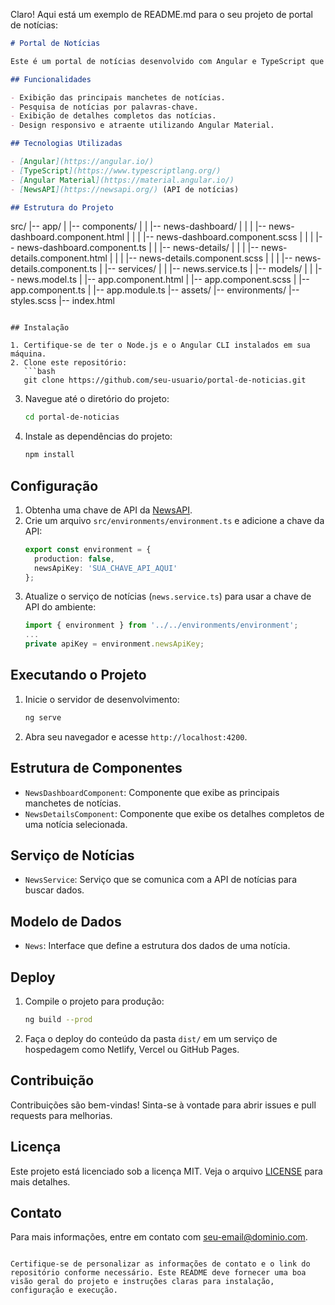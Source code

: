 Claro! Aqui está um exemplo de README.md para o seu projeto de portal de notícias:

```markdown
# Portal de Notícias

Este é um portal de notícias desenvolvido com Angular e TypeScript que exibe as principais manchetes de notícias de várias categorias. Os usuários podem pesquisar notícias por palavras-chave e visualizar detalhes completos das notícias.

## Funcionalidades

- Exibição das principais manchetes de notícias.
- Pesquisa de notícias por palavras-chave.
- Exibição de detalhes completos das notícias.
- Design responsivo e atraente utilizando Angular Material.

## Tecnologias Utilizadas

- [Angular](https://angular.io/)
- [TypeScript](https://www.typescriptlang.org/)
- [Angular Material](https://material.angular.io/)
- [NewsAPI](https://newsapi.org/) (API de notícias)

## Estrutura do Projeto

```
src/
|-- app/
|   |-- components/
|   |   |-- news-dashboard/
|   |   |   |-- news-dashboard.component.html
|   |   |   |-- news-dashboard.component.scss
|   |   |   |-- news-dashboard.component.ts
|   |   |-- news-details/
|   |   |   |-- news-details.component.html
|   |   |   |-- news-details.component.scss
|   |   |   |-- news-details.component.ts
|   |-- services/
|   |   |-- news.service.ts
|   |-- models/
|   |   |-- news.model.ts
|   |-- app.component.html
|   |-- app.component.scss
|   |-- app.component.ts
|   |-- app.module.ts
|-- assets/
|-- environments/
|-- styles.scss
|-- index.html
```

## Instalação

1. Certifique-se de ter o Node.js e o Angular CLI instalados em sua máquina.
2. Clone este repositório:
   ```bash
   git clone https://github.com/seu-usuario/portal-de-noticias.git
   ```
3. Navegue até o diretório do projeto:
   ```bash
   cd portal-de-noticias
   ```
4. Instale as dependências do projeto:
   ```bash
   npm install
   ```

## Configuração

1. Obtenha uma chave de API da [NewsAPI](https://newsapi.org/).
2. Crie um arquivo `src/environments/environment.ts` e adicione a chave da API:
   ```typescript
   export const environment = {
     production: false,
     newsApiKey: 'SUA_CHAVE_API_AQUI'
   };
   ```
3. Atualize o serviço de notícias (`news.service.ts`) para usar a chave de API do ambiente:
   ```typescript
   import { environment } from '../../environments/environment';
   ...
   private apiKey = environment.newsApiKey;
   ```

## Executando o Projeto

1. Inicie o servidor de desenvolvimento:
   ```bash
   ng serve
   ```
2. Abra seu navegador e acesse `http://localhost:4200`.

## Estrutura de Componentes

- `NewsDashboardComponent`: Componente que exibe as principais manchetes de notícias.
- `NewsDetailsComponent`: Componente que exibe os detalhes completos de uma notícia selecionada.

## Serviço de Notícias

- `NewsService`: Serviço que se comunica com a API de notícias para buscar dados.

## Modelo de Dados

- `News`: Interface que define a estrutura dos dados de uma notícia.

## Deploy

1. Compile o projeto para produção:
   ```bash
   ng build --prod
   ```
2. Faça o deploy do conteúdo da pasta `dist/` em um serviço de hospedagem como Netlify, Vercel ou GitHub Pages.

## Contribuição

Contribuições são bem-vindas! Sinta-se à vontade para abrir issues e pull requests para melhorias.

## Licença

Este projeto está licenciado sob a licença MIT. Veja o arquivo [LICENSE](LICENSE) para mais detalhes.

## Contato

Para mais informações, entre em contato com [seu-email@dominio.com](mailto:seu-email@dominio.com).
```

Certifique-se de personalizar as informações de contato e o link do repositório conforme necessário. Este README deve fornecer uma boa visão geral do projeto e instruções claras para instalação, configuração e execução.
